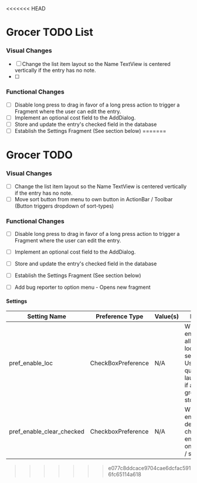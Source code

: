 <<<<<<< HEAD
# Grocer TODO List
  
### Visual Changes
- [ ] Change the list item layout so the Name TextView is centered vertically if the entry has no note.
- [ ]

### Functional Changes
- [ ] Disable long press to drag in favor of a long press action to trigger a Fragment where the user can edit the entry.
- [ ] Implement an optional cost field to the AddDialog.
- [ ] Store and update the entry's checked field in the database
- [ ] Establish the Settings Fragment (See section below)
=======
# Grocer TODO
  
### Visual Changes
- [ ] Change the list item layout so the Name TextView is centered vertically if the entry has no note.
- [ ] Move sort button from menu to own button in ActionBar / Toolbar (Button triggers dropdown of sort-types)

### Functional Changes
- [ ] Disable long press to drag in favor of a long press action to trigger a Fragment where the user can edit the entry.
- [ ] Implement an optional cost field to the AddDialog.
- [ ] Store and update the entry's checked field in the database
- [ ] Establish the Settings Fragment (See section below)
- [ ] Add bug reporter to option menu - Opens new fragment


#### Settings

| Setting Name | Preference Type | Value(s) | Desc. |
| ------------ | --------------- | -------- | ----- |
| pref_enable_loc | CheckBoxPreference | N/A | When enabled, allows location services. Used for quick launching if at grocery store. |
| pref_enable_clear_checked | CheckboxPreference | N/A | When enabled, deletes checked entries on reload / sort. |
>>>>>>> e077c8ddcace9704cae6dcfac5916fc65114a618
